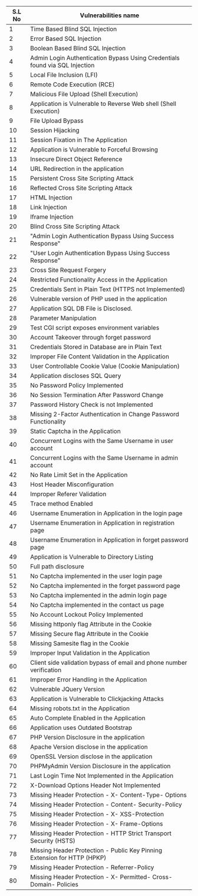 | S.L No  | Vulnerabilities name |
| ------------- | -------------- |
1	|Time Based Blind SQL Injection
2	|Error Based SQL Injection
3	|Boolean Based Blind SQL Injection
4	|Admin Login Authentication Bypass Using Credentials found via SQL Injection
5	|Local File Inclusion (LFI)
6	|Remote Code Execution (RCE)
7	|Malicious File Upload (Shell Execution)
8	|Application is Vulnerable to Reverse Web shell (Shell Execution)
9	|File Upload Bypass 
10	|Session Hijacking
11	|Session Fixation in The Application
12	|Application is Vulnerable to Forceful Browsing
13	|Insecure Direct Object Reference
14	|URL Redirection in the application
15	|Persistent Cross Site Scripting Attack
16	|Reflected Cross Site Scripting Attack
17	|HTML Injection
18	|Link Injection
19	|Iframe Injection
20	|Blind Cross Site Scripting Attack
21	|"Admin Login Authentication Bypass Using Success Response"
22	|"User Login Authentication Bypass Using Success Response"
23	|Cross Site Request Forgery
24	|Restricted Functionality Access in the Application
25	|Credentials Sent in Plain Text (HTTPS not Implemented)
26	|Vulnerable version of PHP used in the application
27	|Application SQL DB File is Disclosed.
28	|Parameter Manipulation
29	|Test CGI script exposes environment variables
30	|Account Takeover through forget password
31	|Credentials Stored in Database are in Plain Text
32	|Improper File Content Validation in the Application
33	|User Controllable Cookie Value (Cookie Manipulation)
34	|Application discloses SQL Query
35	|No Password Policy Implemented
36	|No Session Termination After Password Change
37	|Password History Check is not Implemented
38	|Missing 2-Factor Authentication in Change Password Functionality
39	|Static Captcha in the Application
40	|Concurrent Logins with the Same Username in user account
41	|Concurrent Logins with the Same Username in admin account
42	|No Rate Limit Set in the Application
43	|Host Header Misconfiguration
44	|Improper Referer Validation
45	|Trace method Enabled
46	|Username Enumeration in Application in the login page
47	|Username Enumeration in Application in registration page
48	|Username Enumeration in Application in forget password page
49	|Application is Vulnerable to Directory Listing
50	|Full path disclosure
51	|No Captcha implemented in the user login page
52	|No Captcha implemented in the forget password page
53	|No Captcha implemented in the admin login page
54	|No Captcha implemented in the contact us page
55	|No Account Lockout Policy Implemented
56	|Missing httponly flag Attribute in the Cookie
57	|Missing Secure flag Attribute in the Cookie
58	|Missing Samesite flag in the Cookie
59	|Improper Input Validation in the Application
60	|Client side validation bypass of email and phone number verification
61	|Improper Error Handling in the Application
62	|Vulnerable JQuery Version
63	|Application is Vulnerable to Clickjacking Attacks
64	|Missing robots.txt in the Application
65	|Auto Complete Enabled in the Application
66	|Application uses Outdated Bootstrap
67	|PHP Version Disclosure in the application
68	|Apache Version disclose in the application
69	|OpenSSL Version disclose in the application
70	|PHPMyAdmin Version Disclosure in the application
71	|Last Login Time Not Implemented in the Application
72	|X-Download Options Header Not Implemented
73	|Missing Header Protection - X- Content-Type- Options
74	|Missing Header Protection - Content- Security-Policy
75	|Missing Header Protection - X- XSS-Protection
76	|Missing Header Protection - X- Frame-Options
77	|Missing Header Protection - HTTP Strict Transport Security (HSTS)
78	|Missing Header Protection - Public Key Pinning Extension for HTTP (HPKP)
79	|Missing Header Protection - Referrer-Policy
80	|Missing Header Protection - X- Permitted- Cross-Domain- Policies
